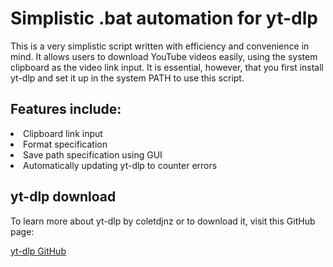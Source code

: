 <h1>Simplistic .bat automation for yt-dlp</h1>
<p>This is a very simplistic script written with efficiency and convenience in mind. It allows users to download YouTube videos easily, using the system clipboard as the video link input. It is essential, however, that you first install yt-dlp and set it up in the system PATH to use this script.</p>
<h2>Features include:</h2>
<li>Clipboard link input</li>
<li>Format specification</li>
<li>Save path specification using GUI</li>
<li>Automatically updating yt-dlp to counter errors</li>
<h2>yt-dlp download</h2>
<p>To learn more about yt-dlp by coletdjnz or to download it, visit this GitHub page:</p>
<a href="https://github.com/yt-dlp/yt-dlp">yt-dlp GitHub</a>
